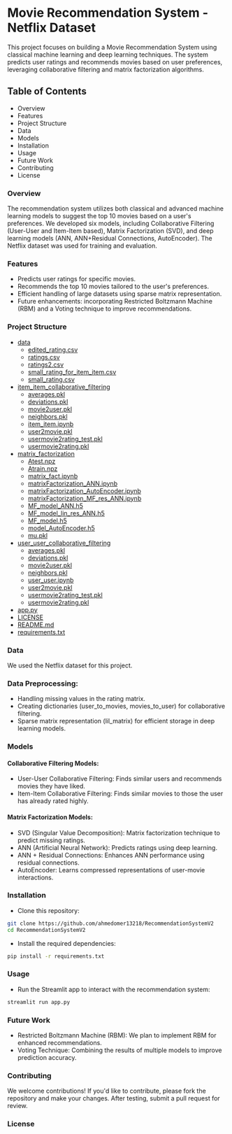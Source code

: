 
# Movie Recommendation System - Netflix Dataset
This project focuses on building a Movie Recommendation System using classical machine learning and deep learning techniques. The system predicts user ratings and recommends movies based on user preferences, leveraging collaborative filtering and matrix factorization algorithms.

## Table of Contents
- Overview
- Features
- Project Structure
- Data
- Models
- Installation
- Usage
- Future Work
- Contributing
- License

### Overview
The recommendation system utilizes both classical and advanced machine learning models to suggest the top 10 movies based on a user's preferences. We developed six models, including Collaborative Filtering (User-User and Item-Item based), Matrix Factorization (SVD), and deep learning models (ANN, ANN+Residual Connections, AutoEncoder). The Netflix dataset was used for training and evaluation.

### Features
- Predicts user ratings for specific movies.
- Recommends the top 10 movies tailored to the user's preferences.
- Efficient handling of large datasets using sparse matrix representation.
- Future enhancements: incorporating Restricted Boltzmann Machine (RBM) and a Voting technique to improve recommendations.

### Project Structure

* [data](./data)
   * [edited_rating.csv](./data/edited_rating.csv)
   * [ratings.csv](./data/ratings.csv)
   * [ratings2.csv](./data/ratings2.csv)
   * [small_rating_for_item_item.csv](./data/small_rating_for_item_item.csv)
   * [small_rating.csv](./data/small_rating.csv)
 * [item_item_collaborative_filtering](./item_item_collaborative_filtering)
   * [averages.pkl](./item_item_collaborative_filtering/averages.pkl)
   * [deviations.pkl](./item_item_collaborative_filtering/deviations.pkl)
   * [movie2user.pkl](./item_item_collaborative_filtering/movie2user.pkl)
   * [neighbors.pkl](./item_item_collaborative_filtering/neighbors.pkl)
   * [item_item.ipynb](./item_item_collaborative_filtering/item_item.ipynb)
   * [user2movie.pkl](./item_item_collaborative_filtering/user2movie.pkl)
   * [usermovie2rating_test.pkl](./item_item_collaborative_filtering/usermovie2rating_test.pkl)
   * [usermovie2rating.pkl](./item_item_collaborative_filtering/usermovie2rating.pkl)
 * [matrix_factorization](./matrix_factorization)
   * [Atest.npz](./matrix_factorization/Atest.npz)
   * [Atrain.npz](./matrix_factorization/Atrain.npz)
   * [matrix_fact.ipynb](./matrix_factorization/matrix_fact.ipynb)
   * [matrixFactorization_ANN.ipynb](./matrix_factorization/matrixFactorization_ANN.ipynb)
   * [matrixFactorization_AutoEncoder.ipynb](./matrix_factorization/matrixFactorization_AutoEncoder.ipynb)
   * [matrixFactorization_MF_res_ANN.ipynb](./matrix_factorization/matrixFactorization_MF_res_ANN.ipynb)
   * [MF_model_ANN.h5](./matrix_factorization/MF_model_ANN.h5)
   * [MF_model_lin_res_ANN.h5](./matrix_factorization/MF_model_lin_res_ANN.h5)
   * [MF_model.h5](./matrix_factorization/MF_model.h5)
   * [model_AutoEncoder.h5](./matrix_factorization/model_AutoEncoder.h5)
   * [mu.pkl](./matrix_factorization/mu.pkl)
 * [user_user_collaborative_filtering](./user_user_collaborative_filtering)
   * [averages.pkl](./user_user_collaborative_filtering/averages.pkl)
   * [deviations.pkl](./user_user_collaborative_filtering/deviations.pkl)
   * [movie2user.pkl](./user_user_collaborative_filtering/movie2user.pkl)
   * [neighbors.pkl](./user_user_collaborative_filtering/neighbors.pkl)
   * [user_user.ipynb](./user_user_collaborative_filtering/user_user.ipynb)
   * [user2movie.pkl](./user_user_collaborative_filtering/user2movie.pkl)
   * [usermovie2rating_test.pkl](./user_user_collaborative_filtering/usermovie2rating_test.pkl)
   * [usermovie2rating.pkl](./user_user_collaborative_filtering/usermovie2rating.pkl)
 * [app.py](./app.py)
 * [LICENSE](./LICENSE)
 * [README.md](./README.md)
 * [requirements.txt](./requirements.txt)

### Data
We used the Netflix dataset for this project.

### Data Preprocessing:
- Handling missing values in the rating matrix.
- Creating dictionaries (user_to_movies, movies_to_user) for collaborative filtering.
- Sparse matrix representation (lil_matrix) for efficient storage in deep learning models.

### Models
#### Collaborative Filtering Models:
- User-User Collaborative Filtering: Finds similar users and recommends movies they have liked.
- Item-Item Collaborative Filtering: Finds similar movies to those the user has already rated highly.
#### Matrix Factorization Models:
- SVD (Singular Value Decomposition): Matrix factorization technique to predict missing ratings.
- ANN (Artificial Neural Network): Predicts ratings using deep learning.
- ANN + Residual Connections: Enhances ANN performance using residual connections.
- AutoEncoder: Learns compressed representations of user-movie interactions.

### Installation
- Clone this repository:
```bash
git clone https://github.com/ahmedomer13218/RecommendationSystemV2
cd RecommendationSystemV2
```
- Install the required dependencies:
```bash
pip install -r requirements.txt
```
### Usage
- Run the Streamlit app to interact with the recommendation system:  
```bash
streamlit run app.py
```
### Future Work
- Restricted Boltzmann Machine (RBM): We plan to implement RBM for enhanced recommendations.
- Voting Technique: Combining the results of multiple models to improve prediction accuracy.

### Contributing
We welcome contributions! If you'd like to contribute, please fork the repository and make your changes. After testing, submit a pull request for review.

### License

